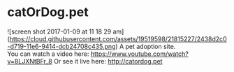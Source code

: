# catOrDog.pet
![screen shot 2017-01-09 at 11 18 29 am]
(https://cloud.githubusercontent.com/assets/19519598/21815227/2438d2c0-d719-11e6-9414-dcb24708c435.png)
A pet adoption site.  
You can watch a video here: https://www.youtube.com/watch?v=8LJXNtBFr_8
Or see it live here: http://catordog.pet
